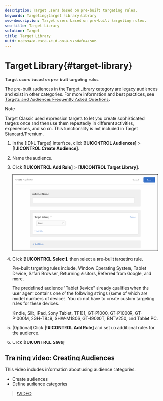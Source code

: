 ```yaml
---
description: Target users based on pre-built targeting rules.
keywords: Targeting;target library;library
seo-description: Target users based on pre-built targeting rules.
seo-title: Target Library
solution: Target
title: Target Library
uuid: 62e894a8-e3ca-4c1d-883a-976daf041506
---
```


# Target Library{#target-library}

Target users based on pre-built targeting rules.

The pre-built audiences in the Target Library category are legacy audiences and exist in other categories. For more information and best practices, see [Targets and Audiences Frequently Asked Questions](../../../c-target/c-troubleshooting-targets-and-audiences/troubleshooting-targets-and-audiences.md#concept_C4EE4B8F4840430CBD798D579A8F208D).

>[!NOTE]
>
>Target Classic used expression targets to let you create sophisticated targets once and then use them repeatedly in different activities, experiences, and so on. This functionality is not included in Target Standard/Premium.

1. In the [!DNL Target] interface, click **[!UICONTROL Audiences]** > **[!UICONTROL Create Audience]**. 
1. Name the audience. 
1. Click **[!UICONTROL Add Rule]** > **[!UICONTROL Target Library]**.

   ![](assets/target_library.png)

1. Click **[!UICONTROL Select]**, then select a pre-built targeting rule.

   Pre-built targeting rules include, Window Operating System, Tablet Device, Safari Browser, Returning Visitors, Referred from Google, and more.

   The predefined audience "Tablet Device" already qualifies when the user agent contains one of the following strings (some of which are model numbers of devices. You do not have to create custom targeting rules for these devices.

   Kindle, Silk, iPad, Sony Tablet, TF101, GT-P1000, GT-P1000R, GT-P1000M, SGH-T849, SHW-M180S, GT-I9000T, BNTV250, and Tablet PC. 

1. (Optional) Click **[!UICONTROL Add Rule]** and set up additional rules for the audience. 
1. Click **[!UICONTROL Save]**.

## Training video: Creating Audiences

This video includes information about using audience categories.

* Create audiences 
* Define audience categories

>[!VIDEO](https://www.youtube.com/watch?v=wV9lVTSOxMk) 
